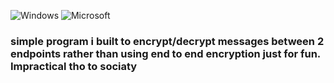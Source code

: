 ![Windows](https://img.shields.io/badge/Windows-0078D6?style=for-the-badge&logo=windows&logoColor=white) ![Microsoft](https://img.shields.io/badge/Microsoft-0078D4?style=for-the-badge&logo=microsoft&logoColor=white)

### simple program i built to encrypt/decrypt messages between 2 endpoints rather than using end to end encryption just for fun. Impractical tho to sociaty

